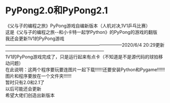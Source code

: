 # PyPong2.0和PyPong2.1  
《父与子的编程之旅》PyPong游戏自编新版本（人机对决,1V1乒乓比赛）  
这是《父与子的编程之旅--和小卡特一起学Python》的PyPong的游戏的翻版  
我还会更新1V1的PyPong游戏  
——————————————————————————2020/6/4 20:29更新——————————————————————  
1V1的PyPong游戏完成了，只是运行起来有点卡（不知道是不是源代码的球拍移动问题）  
在此说明：这两个程序要玩要连图片一起下载!!!!!!还要安装Python和Pygame!!!!!!图片和程序要放在一个文件夹!!!!!!  
暂时只有2.0和2.1了  
以后可能还会更新  
希望大佬们创造出新版本  
